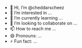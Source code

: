 - 👋 Hi, I’m @cheddarscheez
- 👀 I’m interested in ...
- 🌱 I’m currently learning ...
- 💞️ I’m looking to collaborate on ...
- 📫 How to reach me ...
- 😄 Pronouns: ...
- ⚡ Fun fact: ...

<!---
cheddarscheez/cheddarscheez is a ✨ special ✨ repository because its `README.md` (this file) appears on your GitHub profile.
You can click the Preview link to take a look at your changes.
--->
